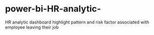 # power-bi-HR-analytic-
HR analytic dashboard highlight pattern and risk factor associated with employee leaving their job 
